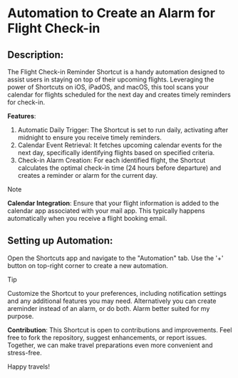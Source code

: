 # Automation to **Create an Alarm for Flight Check-in**

## Description:
The Flight Check-in Reminder Shortcut is a handy automation designed to assist users in staying on top of their upcoming flights. Leveraging the power of Shortcuts on iOS, iPadOS, and macOS, this tool scans your calendar for flights scheduled for the next day and creates timely reminders for check-in.

**Features**:
1. Automatic Daily Trigger: The Shortcut is set to run daily, activating after midnight to ensure you receive timely reminders.
2. Calendar Event Retrieval: It fetches upcoming calendar events for the next day, specifically identifying flights based on specified criteria.
3. Check-in Alarm Creation: For each identified flight, the Shortcut calculates the optimal check-in time (24 hours before departure) and creates a reminder or alarm for the current day.

> [!NOTE]  
> **Calendar Integration**: Ensure that your flight information is added to the calendar app associated with your mail app. This typically happens automatically when you receive a flight booking email.

## Setting up Automation:

Open the Shortcuts app and navigate to the "Automation" tab. 
Use the '+' button on top-right  corner to create a new automation.




> [!TIP]
> Customize the Shortcut to your preferences, including notification settings and any additional features you may need. Alternatively you can create areminder instead of an alarm, or do both. Alarm better suited for my purpose.

**Contribution**:
This Shortcut is open to contributions and improvements. Feel free to fork the repository, suggest enhancements, or report issues. Together, we can make travel preparations even more convenient and stress-free.

Happy travels!



